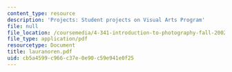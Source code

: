 ```yaml
---
content_type: resource
description: 'Projects: Student projects on Visual Arts Program'
file: null
file_location: /coursemedia/4-341-introduction-to-photography-fall-2002/cb5a4599c966c37e0e90c59e941e0f25_lauranoren.pdf
file_type: application/pdf
resourcetype: Document
title: lauranoren.pdf
uid: cb5a4599-c966-c37e-0e90-c59e941e0f25
---
```

